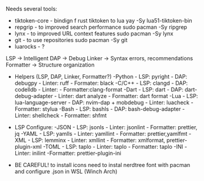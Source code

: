 Needs several tools:

- tiktoken-core - bindign f rust tiktoken to lua
  yay -Sy lua51-tiktoken-bin
- repgrip - to improved search performance
  sudo pacman -Sy ripgrep
- lynx - to improved URL context features
  sudo pacman -Sy lynx
- git - to use repositories
  sudo pacman -Sy git
- luarocks - ?


LSP         -> Intelligent
DAP         -> Debug
Linker      -> Syntax errors, recommendations
Formatter   -> Structure organization

- Helpers (LSP, DAP, Linker, Formatter?)
    -Python
        - LSP: pyright
        - DAP: debugpy
        - Linter: ruff
        - Formater: black
    -C/C++
        - LSP: clangd
        - DAP: codelldb
        - Linter:
        - Formatter:clang-format 
    -Dart
        - LSP: dart
        - DAP: dart-debug-adapter
        - Linter: dart analyze
        - Formatter: dart format
    -Lua
        - LSP: lua-language-server
        - DAP: nvim-dap + mobdebug
        - Linter: luacheck
        - Formatter: stylua
    -Bash
        - LSP: bashls
        - DAP: bash-debug-adapter
        - Linter: shellcheck
        - Formatter: shfmt


- LSP Configure:
    -JSON
        - LSP: jsonls
        - Linter: jsonlint 
        - Formatter: prettier, jq
    -YAML
        - LSP: yamlls
        - Linter: yamllint
        - Formatter: prettier,yamlfmt
    -XML
        - LSP: lemminx
        - Linter: xmllint
        - Formatter: xmlformat, prettier-plugin-xml
    -TOML
        - LSP: taplo
        - Linter: taplo
        - Formatter: taplo 
    -INI
        -Linter: inilint
        -Formatter: prettier-plugin-ini


- BE CAREFUL! to install icons need to instal nerdtree font with pacman and configure .json in WSL (Winch Arch)


